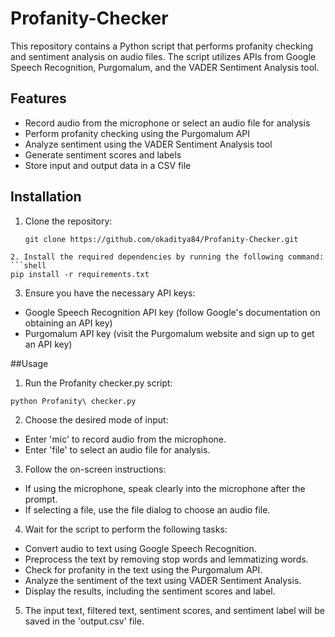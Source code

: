 # Profanity-Checker

This repository contains a Python script that performs profanity checking and sentiment analysis on audio files. The script utilizes APIs from Google Speech Recognition, Purgomalum, and the VADER Sentiment Analysis tool.

## Features

- Record audio from the microphone or select an audio file for analysis
- Perform profanity checking using the Purgomalum API
- Analyze sentiment using the VADER Sentiment Analysis tool
- Generate sentiment scores and labels
- Store input and output data in a CSV file

## Installation

1. Clone the repository:

   ```shell
   git clone https://github.com/okaditya84/Profanity-Checker.git
```
2. Install the required dependencies by running the following command:
```shell
pip install -r requirements.txt
```
3. Ensure you have the necessary API keys:

- Google Speech Recognition API key (follow Google's documentation on obtaining an API key)
- Purgomalum API key (visit the Purgomalum website and sign up to get an API key)


##Usage

1. Run the Profanity checker.py script:
```shell
python Profanity\ checker.py
```

2. Choose the desired mode of input:

- Enter 'mic' to record audio from the microphone.
- Enter 'file' to select an audio file for analysis.

3. Follow the on-screen instructions:

- If using the microphone, speak clearly into the microphone after the prompt.
- If selecting a file, use the file dialog to choose an audio file.

4. Wait for the script to perform the following tasks:

- Convert audio to text using Google Speech Recognition.
- Preprocess the text by removing stop words and lemmatizing words.
- Check for profanity in the text using the Purgomalum API.
- Analyze the sentiment of the text using VADER Sentiment Analysis.
- Display the results, including the sentiment scores and label.

5. The input text, filtered text, sentiment scores, and sentiment label will be saved in the 'output.csv' file.
